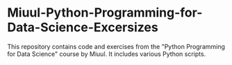 # Miuul-Python-Programming-for-Data-Science-Excersizes
This repository contains code and exercises from the "Python Programming for Data Science" course by Miuul. It includes various Python scripts.
